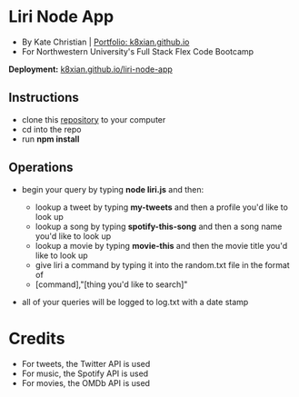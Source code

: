 # Liri Node App
* By Kate Christian | [Portfolio: k8xian.github.io](https://k8xian.github.io)
* For Northwestern University's Full Stack Flex Code Bootcamp

**Deployment:** [k8xian.github.io/liri-node-app](https://k8xian.github.io/liri-node-app)

## Instructions
* clone this [repository](https://github.com/k8xian/liri-node-app.git) to your computer
* cd into the repo
* run **npm install**

## Operations
* begin your query by typing **node liri.js** and then:
    * lookup a tweet by typing **my-tweets** and then a profile you'd like to look up
    * lookup a song by typing **spotify-this-song** and then a song name you'd like to look up
    * lookup a movie by typing **movie-this** and then the movie title you'd like to look up
    * give liri a command by typing it into the random.txt file in the format of 
     * [command],"[thing you'd like to search]"
     
* all of your queries will be logged to log.txt with a date stamp

# Credits 
* For tweets, the Twitter API is used
* For music, the Spotify API is used
* For movies, the OMDb API is used



